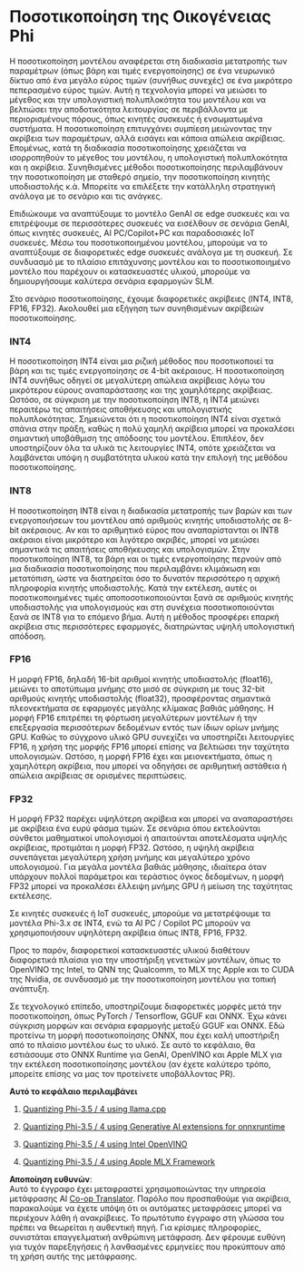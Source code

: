 <!--
CO_OP_TRANSLATOR_METADATA:
{
  "original_hash": "d658062de70b131ef4c0bff69b5fc70e",
  "translation_date": "2025-05-09T13:26:48+00:00",
  "source_file": "md/01.Introduction/04/QuantifyingPhi.md",
  "language_code": "el"
}
-->
# **Ποσοτικοποίηση της Οικογένειας Phi**

Η ποσοτικοποίηση μοντέλου αναφέρεται στη διαδικασία μετατροπής των παραμέτρων (όπως βάρη και τιμές ενεργοποίησης) σε ένα νευρωνικό δίκτυο από ένα μεγάλο εύρος τιμών (συνήθως συνεχές) σε ένα μικρότερο πεπερασμένο εύρος τιμών. Αυτή η τεχνολογία μπορεί να μειώσει το μέγεθος και την υπολογιστική πολυπλοκότητα του μοντέλου και να βελτιώσει την αποδοτικότητα λειτουργίας σε περιβάλλοντα με περιορισμένους πόρους, όπως κινητές συσκευές ή ενσωματωμένα συστήματα. Η ποσοτικοποίηση επιτυγχάνει συμπίεση μειώνοντας την ακρίβεια των παραμέτρων, αλλά εισάγει και κάποια απώλεια ακρίβειας. Επομένως, κατά τη διαδικασία ποσοτικοποίησης χρειάζεται να ισορροπηθούν το μέγεθος του μοντέλου, η υπολογιστική πολυπλοκότητα και η ακρίβεια. Συνηθισμένες μέθοδοι ποσοτικοποίησης περιλαμβάνουν την ποσοτικοποίηση με σταθερό σημείο, την ποσοτικοποίηση κινητής υποδιαστολής κ.ά. Μπορείτε να επιλέξετε την κατάλληλη στρατηγική ανάλογα με το σενάριο και τις ανάγκες.

Επιδιώκουμε να αναπτύξουμε το μοντέλο GenAI σε edge συσκευές και να επιτρέψουμε σε περισσότερες συσκευές να εισέλθουν σε σενάρια GenAI, όπως κινητές συσκευές, AI PC/Copilot+PC και παραδοσιακές IoT συσκευές. Μέσω του ποσοτικοποιημένου μοντέλου, μπορούμε να το αναπτύξουμε σε διαφορετικές edge συσκευές ανάλογα με τη συσκευή. Σε συνδυασμό με το πλαίσιο επιτάχυνσης μοντέλου και το ποσοτικοποιημένο μοντέλο που παρέχουν οι κατασκευαστές υλικού, μπορούμε να δημιουργήσουμε καλύτερα σενάρια εφαρμογών SLM.

Στο σενάριο ποσοτικοποίησης, έχουμε διαφορετικές ακρίβειες (INT4, INT8, FP16, FP32). Ακολουθεί μια εξήγηση των συνηθισμένων ακρίβειών ποσοτικοποίησης.

### **INT4**

Η ποσοτικοποίηση INT4 είναι μια ριζική μέθοδος που ποσοτικοποιεί τα βάρη και τις τιμές ενεργοποίησης σε 4-bit ακέραιους. Η ποσοτικοποίηση INT4 συνήθως οδηγεί σε μεγαλύτερη απώλεια ακρίβειας λόγω του μικρότερου εύρους αναπαράστασης και της χαμηλότερης ακρίβειας. Ωστόσο, σε σύγκριση με την ποσοτικοποίηση INT8, η INT4 μειώνει περαιτέρω τις απαιτήσεις αποθήκευσης και υπολογιστικής πολυπλοκότητας. Σημειώνεται ότι η ποσοτικοποίηση INT4 είναι σχετικά σπάνια στην πράξη, καθώς η πολύ χαμηλή ακρίβεια μπορεί να προκαλέσει σημαντική υποβάθμιση της απόδοσης του μοντέλου. Επιπλέον, δεν υποστηρίζουν όλα τα υλικά τις λειτουργίες INT4, οπότε χρειάζεται να λαμβάνεται υπόψη η συμβατότητα υλικού κατά την επιλογή της μεθόδου ποσοτικοποίησης.

### **INT8**

Η ποσοτικοποίηση INT8 είναι η διαδικασία μετατροπής των βαρών και των ενεργοποιήσεων του μοντέλου από αριθμούς κινητής υποδιαστολής σε 8-bit ακέραιους. Αν και το αριθμητικό εύρος που αναπαρίστανται οι INT8 ακέραιοι είναι μικρότερο και λιγότερο ακριβές, μπορεί να μειώσει σημαντικά τις απαιτήσεις αποθήκευσης και υπολογισμών. Στην ποσοτικοποίηση INT8, τα βάρη και οι τιμές ενεργοποίησης περνούν από μια διαδικασία ποσοτικοποίησης που περιλαμβάνει κλιμάκωση και μετατόπιση, ώστε να διατηρείται όσο το δυνατόν περισσότερο η αρχική πληροφορία κινητής υποδιαστολής. Κατά την εκτέλεση, αυτές οι ποσοτικοποιημένες τιμές αποποσοτικοποιούνται ξανά σε αριθμούς κινητής υποδιαστολής για υπολογισμούς και στη συνέχεια ποσοτικοποιούνται ξανά σε INT8 για το επόμενο βήμα. Αυτή η μέθοδος προσφέρει επαρκή ακρίβεια στις περισσότερες εφαρμογές, διατηρώντας υψηλή υπολογιστική απόδοση.

### **FP16**

Η μορφή FP16, δηλαδή 16-bit αριθμοί κινητής υποδιαστολής (float16), μειώνει το αποτύπωμα μνήμης στο μισό σε σύγκριση με τους 32-bit αριθμούς κινητής υποδιαστολής (float32), προσφέροντας σημαντικά πλεονεκτήματα σε εφαρμογές μεγάλης κλίμακας βαθιάς μάθησης. Η μορφή FP16 επιτρέπει τη φόρτωση μεγαλύτερων μοντέλων ή την επεξεργασία περισσότερων δεδομένων εντός των ίδιων ορίων μνήμης GPU. Καθώς το σύγχρονο υλικό GPU συνεχίζει να υποστηρίζει λειτουργίες FP16, η χρήση της μορφής FP16 μπορεί επίσης να βελτιώσει την ταχύτητα υπολογισμών. Ωστόσο, η μορφή FP16 έχει και μειονεκτήματα, όπως η χαμηλότερη ακρίβεια, που μπορεί να οδηγήσει σε αριθμητική αστάθεια ή απώλεια ακρίβειας σε ορισμένες περιπτώσεις.

### **FP32**

Η μορφή FP32 παρέχει υψηλότερη ακρίβεια και μπορεί να αναπαραστήσει με ακρίβεια ένα ευρύ φάσμα τιμών. Σε σενάρια όπου εκτελούνται σύνθετοι μαθηματικοί υπολογισμοί ή απαιτούνται αποτελέσματα υψηλής ακρίβειας, προτιμάται η μορφή FP32. Ωστόσο, η υψηλή ακρίβεια συνεπάγεται μεγαλύτερη χρήση μνήμης και μεγαλύτερο χρόνο υπολογισμού. Για μεγάλα μοντέλα βαθιάς μάθησης, ιδιαίτερα όταν υπάρχουν πολλοί παράμετροι και τεράστιος όγκος δεδομένων, η μορφή FP32 μπορεί να προκαλέσει έλλειψη μνήμης GPU ή μείωση της ταχύτητας εκτέλεσης.

Σε κινητές συσκευές ή IoT συσκευές, μπορούμε να μετατρέψουμε τα μοντέλα Phi-3.x σε INT4, ενώ τα AI PC / Copilot PC μπορούν να χρησιμοποιήσουν υψηλότερη ακρίβεια όπως INT8, FP16, FP32.

Προς το παρόν, διαφορετικοί κατασκευαστές υλικού διαθέτουν διαφορετικά πλαίσια για την υποστήριξη γενετικών μοντέλων, όπως το OpenVINO της Intel, το QNN της Qualcomm, το MLX της Apple και το CUDA της Nvidia, σε συνδυασμό με την ποσοτικοποίηση μοντέλου για τοπική ανάπτυξη.

Σε τεχνολογικό επίπεδο, υποστηρίζουμε διαφορετικές μορφές μετά την ποσοτικοποίηση, όπως PyTorch / Tensorflow, GGUF και ONNX. Έχω κάνει σύγκριση μορφών και σενάρια εφαρμογής μεταξύ GGUF και ONNX. Εδώ προτείνω τη μορφή ποσοτικοποίησης ONNX, που έχει καλή υποστήριξη από το πλαίσιο μοντέλου έως το υλικό. Σε αυτό το κεφάλαιο, θα εστιάσουμε στο ONNX Runtime για GenAI, OpenVINO και Apple MLX για την εκτέλεση ποσοτικοποίησης μοντέλου (αν έχετε καλύτερο τρόπο, μπορείτε επίσης να μας τον προτείνετε υποβάλλοντας PR).

**Αυτό το κεφάλαιο περιλαμβάνει**

1. [Quantizing Phi-3.5 / 4 using llama.cpp](./UsingLlamacppQuantifyingPhi.md)

2. [Quantizing Phi-3.5 / 4 using Generative AI extensions for onnxruntime](./UsingORTGenAIQuantifyingPhi.md)

3. [Quantizing Phi-3.5 / 4 using Intel OpenVINO](./UsingIntelOpenVINOQuantifyingPhi.md)

4. [Quantizing Phi-3.5 / 4 using Apple MLX Framework](./UsingAppleMLXQuantifyingPhi.md)

**Αποποίηση ευθυνών**:  
Αυτό το έγγραφο έχει μεταφραστεί χρησιμοποιώντας την υπηρεσία μετάφρασης AI [Co-op Translator](https://github.com/Azure/co-op-translator). Παρόλο που προσπαθούμε για ακρίβεια, παρακαλούμε να έχετε υπόψη ότι οι αυτόματες μεταφράσεις μπορεί να περιέχουν λάθη ή ανακρίβειες. Το πρωτότυπο έγγραφο στη γλώσσα του πρέπει να θεωρείται η αυθεντική πηγή. Για κρίσιμες πληροφορίες, συνιστάται επαγγελματική ανθρώπινη μετάφραση. Δεν φέρουμε ευθύνη για τυχόν παρεξηγήσεις ή λανθασμένες ερμηνείες που προκύπτουν από τη χρήση αυτής της μετάφρασης.